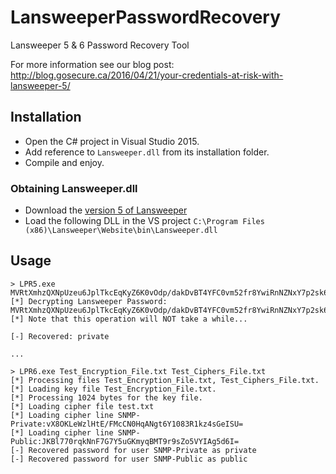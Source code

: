 # LansweeperPasswordRecovery
Lansweeper 5 & 6 Password Recovery Tool

For more information see our blog post: http://blog.gosecure.ca/2016/04/21/your-credentials-at-risk-with-lansweeper-5/

## Installation

- Open the C# project in Visual Studio 2015.
- Add reference to `Lansweeper.dll` from its installation folder.
- Compile and enjoy.

### Obtaining Lansweeper.dll

 - Download the [version 5 of Lansweeper](http://www.lansweeper.com/public/5334/LansweeperSetup.exe)
 - Load the following DLL in the VS project `C:\Program Files (x86)\Lansweeper\Website\bin\Lansweeper.dll`

## Usage

```
> LPR5.exe MVRtXmhzQXNpUzeu6JplTkcEqKyZ6K0vOdp/dakDvBT4YFC0vm52fr8YwiRnNZNxY7p2sk6IvM4mh6VCetFIpErgc2pzjvGxCg==
[*] Decrypting Lansweeper Password: MVRtXmhzQXNpUzeu6JplTkcEqKyZ6K0vOdp/dakDvBT4YFC0vm52fr8YwiRnNZNxY7p2sk6IvM4mh6VCetFIpErgc2pzjvGxCg==
[*] Note that this operation will NOT take a while...

[-] Recovered: private

...

> LPR6.exe Test_Encryption_File.txt Test_Ciphers_File.txt
[*] Processing files Test_Encryption_File.txt, Test_Ciphers_File.txt.
[*] Loading key file Test_Encryption_File.txt.
[*] Processing 1024 bytes for the key file.
[*] Loading cipher file test.txt
[*] Loading cipher line SNMP-Private:vX8OKLeWzlHtE/FMcCN0HqANgt6Y1083R1kz4sGeISU=
[*] Loading cipher line SNMP-Public:JKBl770rqkNnF7G7Y5uGKmyqBMT9r9sZo5VYIAg5d6I=
[-] Recovered password for user SNMP-Private as private
[-] Recovered password for user SNMP-Public as public
```
